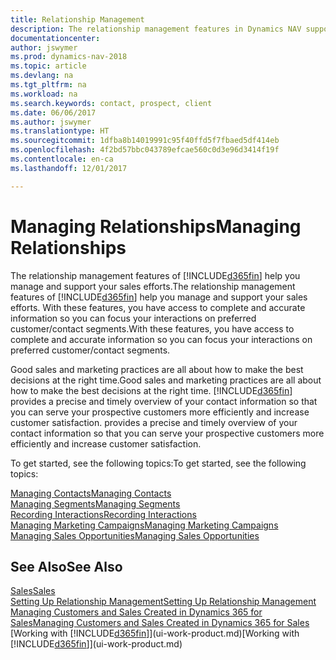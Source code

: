 ```yaml
---
title: Relationship Management
description: The relationship management features in Dynamics NAV support your sales efforts and let you access information about contacts and prospects so you can serve customers efficiently.
documentationcenter: 
author: jswymer
ms.prod: dynamics-nav-2018
ms.topic: article
ms.devlang: na
ms.tgt_pltfrm: na
ms.workload: na
ms.search.keywords: contact, prospect, client
ms.date: 06/06/2017
ms.author: jswymer
ms.translationtype: HT
ms.sourcegitcommit: 1dfba8b14019991c95f40ffd5f7fbaed5df414eb
ms.openlocfilehash: 4f2bd57bbc043789efcae560c0d3e96d3414f19f
ms.contentlocale: en-ca
ms.lasthandoff: 12/01/2017

---
```

# <a name="managing-relationships"></a><span data-ttu-id="fbe0a-103">Managing Relationships</span><span class="sxs-lookup"><span data-stu-id="fbe0a-103">Managing Relationships</span></span>
<span data-ttu-id="fbe0a-104">The relationship management features of [!INCLUDE[d365fin](includes/d365fin_md.md)] help you manage and support your sales efforts.</span><span class="sxs-lookup"><span data-stu-id="fbe0a-104">The relationship management features of [!INCLUDE[d365fin](includes/d365fin_md.md)] help you manage and support your sales efforts.</span></span> <span data-ttu-id="fbe0a-105">With these features, you have access to complete and accurate information so you can focus your interactions on preferred customer/contact segments.</span><span class="sxs-lookup"><span data-stu-id="fbe0a-105">With these features, you have access to complete and accurate information so you can focus your interactions on preferred customer/contact segments.</span></span>

<span data-ttu-id="fbe0a-106">Good sales and marketing practices are all about how to make the best decisions at the right time.</span><span class="sxs-lookup"><span data-stu-id="fbe0a-106">Good sales and marketing practices are all about how to make the best decisions at the right time.</span></span> [!INCLUDE[d365fin](includes/d365fin_md.md)]<span data-ttu-id="fbe0a-107"> provides a precise and timely overview of your contact information so that you can serve your prospective customers more efficiently and increase customer satisfaction.</span><span class="sxs-lookup"><span data-stu-id="fbe0a-107"> provides a precise and timely overview of your contact information so that you can serve your prospective customers more efficiently and increase customer satisfaction.</span></span>

<span data-ttu-id="fbe0a-108">To get started, see the following topics:</span><span class="sxs-lookup"><span data-stu-id="fbe0a-108">To get started, see the following topics:</span></span>

[<span data-ttu-id="fbe0a-109">Managing Contacts</span><span class="sxs-lookup"><span data-stu-id="fbe0a-109">Managing Contacts</span></span>](marketing-contacts.md)  
[<span data-ttu-id="fbe0a-110">Managing Segments</span><span class="sxs-lookup"><span data-stu-id="fbe0a-110">Managing Segments</span></span>](marketing-segments.md)  
[<span data-ttu-id="fbe0a-111">Recording Interactions</span><span class="sxs-lookup"><span data-stu-id="fbe0a-111">Recording Interactions</span></span>](marketing-interactions.md)  
[<span data-ttu-id="fbe0a-112">Managing Marketing Campaigns</span><span class="sxs-lookup"><span data-stu-id="fbe0a-112">Managing Marketing Campaigns</span></span>](marketing-campaigns.md)  
[<span data-ttu-id="fbe0a-113">Managing Sales Opportunities</span><span class="sxs-lookup"><span data-stu-id="fbe0a-113">Managing Sales Opportunities</span></span>](marketing-manage-sales-opportunities.md)

## <a name="see-also"></a><span data-ttu-id="fbe0a-114">See Also</span><span class="sxs-lookup"><span data-stu-id="fbe0a-114">See Also</span></span>
[<span data-ttu-id="fbe0a-115">Sales</span><span class="sxs-lookup"><span data-stu-id="fbe0a-115">Sales</span></span>](sales-manage-sales.md)  
[<span data-ttu-id="fbe0a-116">Setting Up Relationship Management</span><span class="sxs-lookup"><span data-stu-id="fbe0a-116">Setting Up Relationship Management</span></span>](marketing-setup-marketing.md)  
[<span data-ttu-id="fbe0a-117">Managing Customers and Sales Created in Dynamics 365 for Sales</span><span class="sxs-lookup"><span data-stu-id="fbe0a-117">Managing Customers and Sales Created in Dynamics 365 for Sales</span></span>](marketing-integrate-dynamicscrm.md)  
<span data-ttu-id="fbe0a-118">[Working with [!INCLUDE[d365fin](includes/d365fin_md.md)]](ui-work-product.md)</span><span class="sxs-lookup"><span data-stu-id="fbe0a-118">[Working with [!INCLUDE[d365fin](includes/d365fin_md.md)]](ui-work-product.md)</span></span>  

